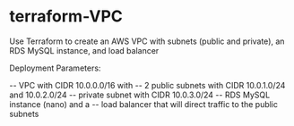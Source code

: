 # terraform-VPC
Use Terraform to create an AWS VPC with subnets (public and private), an RDS MySQL instance, and load balancer

Deployment Parameters:

-- VPC with CIDR 10.0.0.0/16 with 
-- 2 public subnets with CIDR 10.0.1.0/24 and 10.0.2.0/24 
-- private subnet with CIDR 10.0.3.0/24
-- RDS MySQL instance (nano) and a 
-- load balancer that will direct traffic to the public subnets
